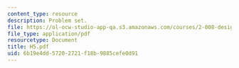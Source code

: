 ```yaml
---
content_type: resource
description: Problem set.
file: https://ol-ocw-studio-app-qa.s3.amazonaws.com/courses/2-008-design-and-manufacturing-ii-spring-2003/6b19e4dd57202721f18b9885cefe0d91_H5.pdf
file_type: application/pdf
resourcetype: Document
title: H5.pdf
uid: 6b19e4dd-5720-2721-f18b-9885cefe0d91
---
```

